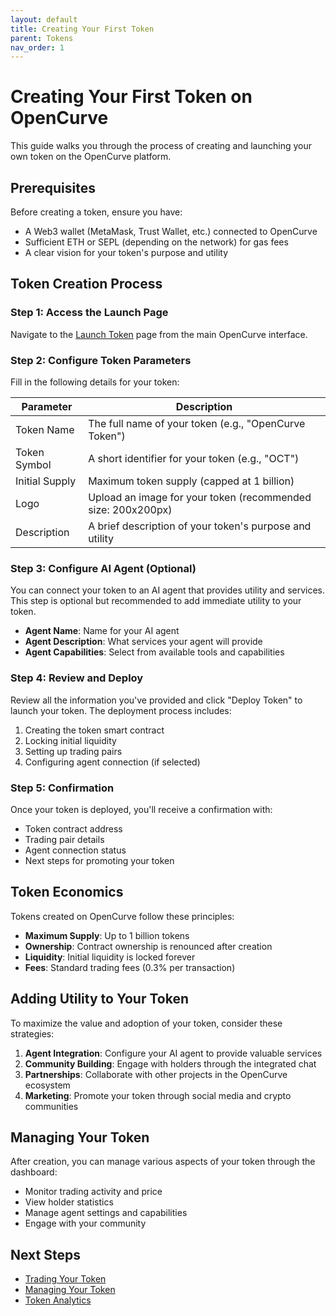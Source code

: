 ```yaml
---
layout: default
title: Creating Your First Token
parent: Tokens
nav_order: 1
---
```


# Creating Your First Token on OpenCurve

This guide walks you through the process of creating and launching your own token on the OpenCurve platform.

## Prerequisites

Before creating a token, ensure you have:

- A Web3 wallet (MetaMask, Trust Wallet, etc.) connected to OpenCurve
- Sufficient ETH or SEPL (depending on the network) for gas fees
- A clear vision for your token's purpose and utility

## Token Creation Process

### Step 1: Access the Launch Page

Navigate to the [Launch Token](https://opencurve.fun/launch) page from the main OpenCurve interface.

### Step 2: Configure Token Parameters

Fill in the following details for your token:

| Parameter | Description |
|-----------|-------------|
| Token Name | The full name of your token (e.g., "OpenCurve Token") |
| Token Symbol | A short identifier for your token (e.g., "OCT") |
| Initial Supply | Maximum token supply (capped at 1 billion) |
| Logo | Upload an image for your token (recommended size: 200x200px) |
| Description | A brief description of your token's purpose and utility |

### Step 3: Configure AI Agent (Optional)

You can connect your token to an AI agent that provides utility and services. This step is optional but recommended to add immediate utility to your token.

- **Agent Name**: Name for your AI agent
- **Agent Description**: What services your agent will provide
- **Agent Capabilities**: Select from available tools and capabilities

### Step 4: Review and Deploy

Review all the information you've provided and click "Deploy Token" to launch your token. The deployment process includes:

1. Creating the token smart contract
2. Locking initial liquidity
3. Setting up trading pairs
4. Configuring agent connection (if selected)

### Step 5: Confirmation

Once your token is deployed, you'll receive a confirmation with:

- Token contract address
- Trading pair details
- Agent connection status
- Next steps for promoting your token

## Token Economics

Tokens created on OpenCurve follow these principles:

- **Maximum Supply**: Up to 1 billion tokens
- **Ownership**: Contract ownership is renounced after creation
- **Liquidity**: Initial liquidity is locked forever
- **Fees**: Standard trading fees (0.3% per transaction)

## Adding Utility to Your Token

To maximize the value and adoption of your token, consider these strategies:

1. **Agent Integration**: Configure your AI agent to provide valuable services
2. **Community Building**: Engage with holders through the integrated chat
3. **Partnerships**: Collaborate with other projects in the OpenCurve ecosystem
4. **Marketing**: Promote your token through social media and crypto communities

## Managing Your Token

After creation, you can manage various aspects of your token through the dashboard:

- Monitor trading activity and price
- View holder statistics
- Manage agent settings and capabilities
- Engage with your community

## Next Steps

- [Trading Your Token](./trading.html)
- [Managing Your Token](./management.html)
- [Token Analytics](./analytics.html)
